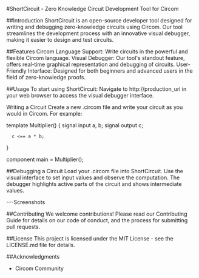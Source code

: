 #ShortCircuit - Zero Knowledge Circuit Development Tool for Circom

##Introduction
ShortCircuit is an open-source developer tool designed for writing and debugging zero-knowledge circuits using Circom. Our tool streamlines the development process with an innovative visual debugger, making it easier to design and test circuits.

##Features
Circom Language Support: Write circuits in the powerful and flexible Circom language.
Visual Debugger: Our tool's standout feature, offers real-time graphical representation and debugging of circuits.
User-Friendly Interface: Designed for both beginners and advanced users in the field of zero-knowledge proofs.


##Usage
To start using ShortCircuit: 
Navigate to http://production_url in your web browser to access the visual debugger interface.

Writing a Circuit
Create a new .circom file and write your circuit as you would in Circom. For example:

  template Multiplier() {
      signal input a, b;
      signal output c;
  
      c <== a * b;
  }

  component main = Multiplier();
  
##Debugging a Circuit
Load your .circom file into ShortCircuit.
Use the visual interface to set input values and observe the computation.
The debugger highlights active parts of the circuit and shows intermediate values.

---Screenshots

##Contributing
We welcome contributions! Please read our Contributing Guide for details on our code of conduct, and the process for submitting pull requests.

##License
This project is licensed under the MIT License - see the LICENSE.md file for details.

##Acknowledgments
- Circom Community
